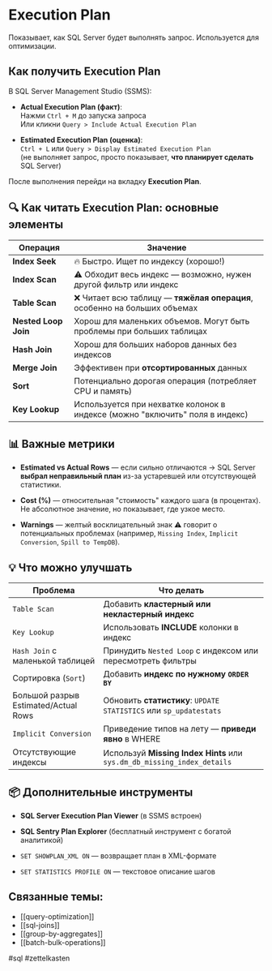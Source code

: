 # Execution Plan
Показывает, как SQL Server будет выполнять запрос. Используется для оптимизации.
## Как получить Execution Plan

В SQL Server Management Studio (SSMS):

- **Actual Execution Plan (факт)**:  
    Нажми `Ctrl + M` до запуска запроса  
    Или кликни `Query > Include Actual Execution Plan`
    
- **Estimated Execution Plan (оценка)**:  
    `Ctrl + L` или `Query > Display Estimated Execution Plan`  
    (не выполняет запрос, просто показывает, **что планирует сделать** SQL Server)
    

После выполнения перейди на вкладку **Execution Plan**.

## 🔍 Как читать Execution Plan: основные элементы

|Операция|Значение|
|---|---|
|**Index Seek**|🔥 Быстро. Ищет по индексу (хорошо!)|
|**Index Scan**|⚠ Обходит весь индекс — возможно, нужен другой фильтр или индекс|
|**Table Scan**|❌ Читает всю таблицу — **тяжёлая операция**, особенно на больших объемах|
|**Nested Loop Join**|Хорош для маленьких объемов. Могут быть проблемы при больших таблицах|
|**Hash Join**|Хорош для больших наборов данных без индексов|
|**Merge Join**|Эффективен при **отсортированных** данных|
|**Sort**|Потенциально дорогая операция (потребляет CPU и память)|
|**Key Lookup**|Используется при нехватке колонок в индексе (можно "включить" поля в индекс)|

## 📊 Важные метрики

- **Estimated vs Actual Rows** — если сильно отличаются → SQL Server **выбрал неправильный план** из-за устаревшей или отсутствующей статистики.
    
- **Cost (%)** — относительная "стоимость" каждого шага (в процентах). Не абсолютное значение, но показывает, где узкое место.
    
- **Warnings** — желтый восклицательный знак ⚠ говорит о потенциальных проблемах (например, `Missing Index`, `Implicit Conversion`, `Spill to TempDB`).

## 💡 Что можно улучшать

| Проблема                             | Что делать                                                              |
| ------------------------------------ | ----------------------------------------------------------------------- |
| `Table Scan`                         | Добавить **кластерный или некластерный индекс**                         |
| `Key Lookup`                         | Использовать **INCLUDE** колонки в индекс                               |
| `Hash Join` с маленькой таблицей     | Принудить `Nested Loop` с индексом или пересмотреть фильтры             |
| Сортировка (`Sort`)                  | Добавить **индекс по нужному `ORDER BY`**                               |
| Большой разрыв Estimated/Actual Rows | Обновить **статистику**: `UPDATE STATISTICS` или `sp_updatestats`       |
| `Implicit Conversion`                | Приведение типов на лету — **приведи явно** в WHERE                     |
| Отсутствующие индексы                | Используй **Missing Index Hints** или `sys.dm_db_missing_index_details` |
## 📦 Дополнительные инструменты

- **SQL Server Execution Plan Viewer** (в SSMS встроен)
    
- **SQL Sentry Plan Explorer** (бесплатный инструмент с богатой аналитикой)
    
- `SET SHOWPLAN_XML ON` — возвращает план в XML-формате
    
- `SET STATISTICS PROFILE ON` — текстовое описание шагов

## Связанные темы:
- [[query-optimization]]
- [[sql-joins]]
- [[group-by-aggregates]]
- [[batch-bulk-operations]]


#sql #zettelkasten